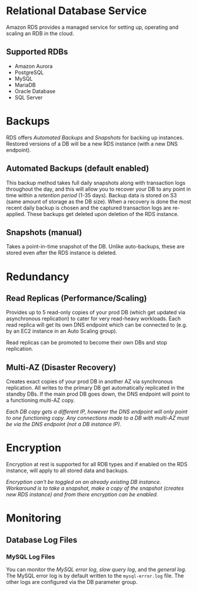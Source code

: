 # Relational Database Service
Amazon RDS provides a managed service for setting up, operating and scaling an RDB in the cloud.

## Supported RDBs
* Amazon Aurora
* PostgreSQL
* MySQL
* MariaDB
* Oracle Database
* SQL Server

# Backups
RDS offers *Automated Backups* and *Snapshots* for backing up instances. Restored versions of a DB will be a new RDS instance (with a new DNS endpoint).

## Automated Backups (default enabled)
This backup method takes full daily snapshots along with transaction logs throughout the day, and this will allow you to recover your DB to any point in time within a *retention period* (1-35 days). Backup data is stored on S3 (same amount of storage as the DB size). When a recovery is done the most recent daily backup is chosen and the captured transaction logs are re-applied. These backups get deleted upon deletion of the RDS instance.

## Snapshots (manual)
Takes a point-in-time snapshot of the DB. Unlike auto-backups, these are stored even after the RDS instance is deleted.

# Redundancy
## Read Replicas (Performance/Scaling)
Provides up to 5 read-only copies of your prod DB (which get updated via asynchronous replication) to cater for very read-heavy workloads. Each read replica will get its own DNS endpoint which can be connected to (e.g. by an EC2 instance in an Auto Scaling group).

Read replicas can be promoted to become their own DBs and stop replication.

## Multi-AZ (Disaster Recovery)
Creates exact copies of your prod DB in another AZ via synchronous replication. All writes to the primary DB get automatically replicated in the standby DBs. If the main prod DB goes down, the DNS endpoint will point to a functioning multi-AZ copy.

*Each DB copy gets a different IP, however the DNS endpoint will only point to one functioning copy. Any connections made to a DB with multi-AZ must be via the DNS endpoint (not a DB instance IP).*

# Encryption
Encryption at rest is supported for all RDB types and if enabled on the RDS instance, will apply to all stored data and backups. 

*Encryption can't be toggled on an already existing DB instance. Workaround is to take a snapshot, make a copy of the snapshot (creates new RDS instance) and from there encryption can be enabled.*

# Monitoring
## Database Log Files
### MySQL Log Files
You can monitor the *MySQL error log*, *slow query log*, and the *general log*. The MySQL error log is by default written to the `mysql-error.log` file. The other logs are configured via the DB parameter group.
